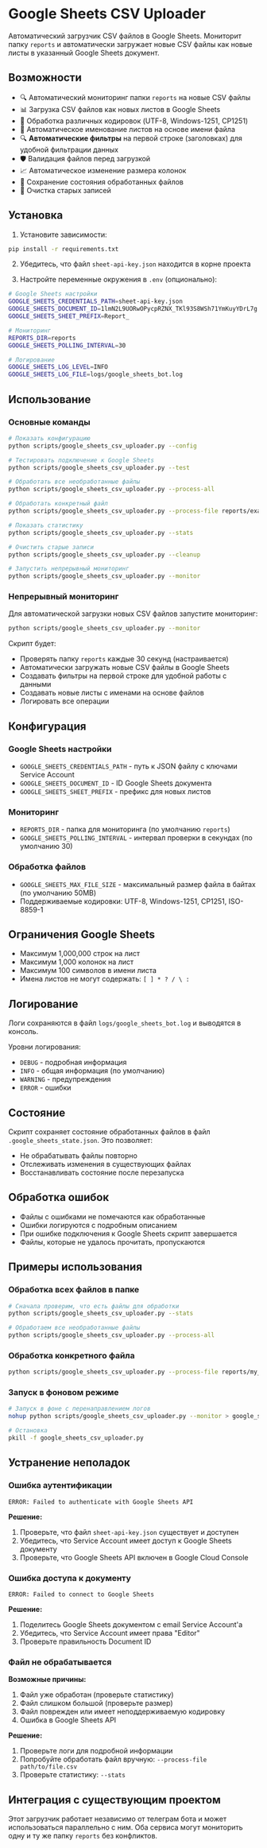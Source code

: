 # Google Sheets CSV Uploader

Автоматический загрузчик CSV файлов в Google Sheets. Мониторит папку `reports` и автоматически загружает новые CSV файлы как новые листы в указанный Google Sheets документ.

## Возможности

- 🔍 Автоматический мониторинг папки `reports` на новые CSV файлы
- 📊 Загрузка CSV файлов как новых листов в Google Sheets
- 🔄 Обработка различных кодировок (UTF-8, Windows-1251, CP1251)
- 📝 Автоматическое именование листов на основе имени файла
- 🔍 **Автоматические фильтры** на первой строке (заголовках) для удобной фильтрации данных
- 🛡️ Валидация файлов перед загрузкой
- 📈 Автоматическое изменение размера колонок
- 💾 Сохранение состояния обработанных файлов
- 🧹 Очистка старых записей

## Установка

1. Установите зависимости:
```bash
pip install -r requirements.txt
```

2. Убедитесь, что файл `sheet-api-key.json` находится в корне проекта

3. Настройте переменные окружения в `.env` (опционально):
```bash
# Google Sheets настройки
GOOGLE_SHEETS_CREDENTIALS_PATH=sheet-api-key.json
GOOGLE_SHEETS_DOCUMENT_ID=1lmN2L9UORwOPycpRZNX_TKl93S8WSh71YmKuyYDrL7g
GOOGLE_SHEETS_SHEET_PREFIX=Report_

# Мониторинг
REPORTS_DIR=reports
GOOGLE_SHEETS_POLLING_INTERVAL=30

# Логирование
GOOGLE_SHEETS_LOG_LEVEL=INFO
GOOGLE_SHEETS_LOG_FILE=logs/google_sheets_bot.log
```

## Использование

### Основные команды

```bash
# Показать конфигурацию
python scripts/google_sheets_csv_uploader.py --config

# Тестировать подключение к Google Sheets
python scripts/google_sheets_csv_uploader.py --test

# Обработать все необработанные файлы
python scripts/google_sheets_csv_uploader.py --process-all

# Обработать конкретный файл
python scripts/google_sheets_csv_uploader.py --process-file reports/example.csv

# Показать статистику
python scripts/google_sheets_csv_uploader.py --stats

# Очистить старые записи
python scripts/google_sheets_csv_uploader.py --cleanup

# Запустить непрерывный мониторинг
python scripts/google_sheets_csv_uploader.py --monitor
```

### Непрерывный мониторинг

Для автоматической загрузки новых CSV файлов запустите мониторинг:

```bash
python scripts/google_sheets_csv_uploader.py --monitor
```

Скрипт будет:
- Проверять папку `reports` каждые 30 секунд (настраивается)
- Автоматически загружать новые CSV файлы в Google Sheets
- Создавать фильтры на первой строке для удобной работы с данными
- Создавать новые листы с именами на основе файлов
- Логировать все операции

## Конфигурация

### Google Sheets настройки

- `GOOGLE_SHEETS_CREDENTIALS_PATH` - путь к JSON файлу с ключами Service Account
- `GOOGLE_SHEETS_DOCUMENT_ID` - ID Google Sheets документа
- `GOOGLE_SHEETS_SHEET_PREFIX` - префикс для новых листов

### Мониторинг

- `REPORTS_DIR` - папка для мониторинга (по умолчанию `reports`)
- `GOOGLE_SHEETS_POLLING_INTERVAL` - интервал проверки в секундах (по умолчанию 30)

### Обработка файлов

- `GOOGLE_SHEETS_MAX_FILE_SIZE` - максимальный размер файла в байтах (по умолчанию 50MB)
- Поддерживаемые кодировки: UTF-8, Windows-1251, CP1251, ISO-8859-1

## Ограничения Google Sheets

- Максимум 1,000,000 строк на лист
- Максимум 1,000 колонок на лист
- Максимум 100 символов в имени листа
- Имена листов не могут содержать: `[ ] * ? / \ :`

## Логирование

Логи сохраняются в файл `logs/google_sheets_bot.log` и выводятся в консоль.

Уровни логирования:
- `DEBUG` - подробная информация
- `INFO` - общая информация (по умолчанию)
- `WARNING` - предупреждения
- `ERROR` - ошибки

## Состояние

Скрипт сохраняет состояние обработанных файлов в файл `.google_sheets_state.json`. Это позволяет:
- Не обрабатывать файлы повторно
- Отслеживать изменения в существующих файлах
- Восстанавливать состояние после перезапуска

## Обработка ошибок

- Файлы с ошибками не помечаются как обработанные
- Ошибки логируются с подробным описанием
- При ошибке подключения к Google Sheets скрипт завершается
- Файлы, которые не удалось прочитать, пропускаются

## Примеры использования

### Обработка всех файлов в папке

```bash
# Сначала проверим, что есть файлы для обработки
python scripts/google_sheets_csv_uploader.py --stats

# Обработаем все необработанные файлы
python scripts/google_sheets_csv_uploader.py --process-all
```

### Обработка конкретного файла

```bash
python scripts/google_sheets_csv_uploader.py --process-file reports/my_report.csv
```

### Запуск в фоновом режиме

```bash
# Запуск в фоне с перенаправлением логов
nohup python scripts/google_sheets_csv_uploader.py --monitor > google_sheets.log 2>&1 &

# Остановка
pkill -f google_sheets_csv_uploader.py
```

## Устранение неполадок

### Ошибка аутентификации

```
ERROR: Failed to authenticate with Google Sheets API
```

**Решение:**
1. Проверьте, что файл `sheet-api-key.json` существует и доступен
2. Убедитесь, что Service Account имеет доступ к Google Sheets документу
3. Проверьте, что Google Sheets API включен в Google Cloud Console

### Ошибка доступа к документу

```
ERROR: Failed to connect to Google Sheets
```

**Решение:**
1. Поделитесь Google Sheets документом с email Service Account'а
2. Убедитесь, что Service Account имеет права "Editor"
3. Проверьте правильность Document ID

### Файл не обрабатывается

**Возможные причины:**
1. Файл уже обработан (проверьте статистику)
2. Файл слишком большой (проверьте размер)
3. Файл поврежден или имеет неподдерживаемую кодировку
4. Ошибка в Google Sheets API

**Решение:**
1. Проверьте логи для подробной информации
2. Попробуйте обработать файл вручную: `--process-file path/to/file.csv`
3. Проверьте статистику: `--stats`

## Интеграция с существующим проектом

Этот загрузчик работает независимо от телеграм бота и может использоваться параллельно с ним. Оба сервиса могут мониторить одну и ту же папку `reports` без конфликтов.
